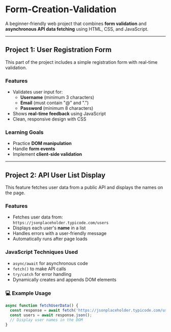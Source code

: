 # Form-Creation-Validation

A beginner-friendly web project that combines **form validation** and **asynchronous API data fetching** using HTML, CSS, and JavaScript.

---

##  Project 1: User Registration Form

This part of the project includes a simple registration form with real-time validation.

###  Features

- Validates user input for:
  - **Username** (minimum 3 characters)
  - **Email** (must contain "@" and ".")
  - **Password** (minimum 8 characters)
- Shows **real-time feedback** using JavaScript
- Clean, responsive design with CSS

###  Learning Goals

- Practice **DOM manipulation**
- Handle **form events**
- Implement **client-side validation**

---

##  Project 2: API User List Display

This feature fetches user data from a public API and displays the names on the page.

###  Features

- Fetches user data from:  
  `https://jsonplaceholder.typicode.com/users`
- Displays each user's **name** in a list
- Handles errors with a user-friendly message
- Automatically runs after page loads

### JavaScript Techniques Used

- `async/await` for asynchronous code
- `fetch()` to make API calls
- `try/catch` for error handling
- Dynamically creates and appends DOM elements

### 💻 Example Usage

```javascript
async function fetchUserData() {
  const response = await fetch('https://jsonplaceholder.typicode.com/users');
  const users = await response.json();
  // Display user names in the DOM
}
